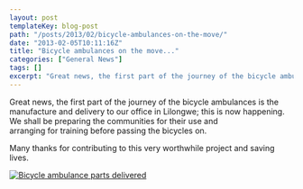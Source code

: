 ```yaml
---
layout: post
templateKey: blog-post
path: "/posts/2013/02/bicycle-ambulances-on-the-move/"
date: "2013-02-05T10:11:16Z"
title: "Bicycle ambulances on the move..."
categories: ["General News"]
tags: []
excerpt: "Great news, the first part of the journey of the bicycle ambulances is the manufacture and delivery..."
---
```


Great news, the first part of the journey of the bicycle ambulances is the manufacture and delivery to our office in Lilongwe; this is now happening.  We shall be preparing the communities for their use and arranging for training before passing the bicycles on.

Many thanks for contributing to this very worthwhile project and saving lives.

[![Bicycle ambulance parts delivered](http://www.africanvision.org.uk/africa-vision-news/wp-content/uploads/2013/02/CIMG2918sml_bicyleamb2.jpg)](http://www.africanvision.org.uk/africa-vision-news/wp-content/uploads/2013/02/CIMG2918sml_bicyleamb2.jpg)